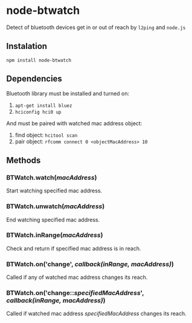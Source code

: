# node-btwatch
Detect of bluetooth devices get in or out of reach by `l2ping` and `node.js`

## Instalation
`npm install node-btwatch`

## Dependencies
Bluetooth library must be installed and turned on:

1. `apt-get install bluez`
2. `hciconfig hci0 up`

And must be paired with watched mac address object:

1. find object: `hcitool scan`
2. pair object: `rfcomm connect 0 <objectMacAddress> 10`

## Methods

### BTWatch.watch(*macAddress*)
Start watching specified mac address.

### BTWatch.unwatch(*macAddress*)
End watching specified mac address.

### BTWatch.inRange(*macAddress*)
Check and return if specified mac address is in reach.

### BTWatch.on('change', *callback(inRange, macAddress)*)
Called if any of watched mac address changes its reach.

### BTWatch.on('change::*specifiedMacAddress*', *callback(inRange, macAddress)*)
Called if watched mac address *specifiedMacAddress* changes its reach.
